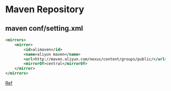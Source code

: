 # Maven Repository

## maven conf/setting.xml

``` xml
<mirrors>
    <mirror>
        <id>alimaven</id>
        <name>aliyun maven</name>
        <url>http://maven.aliyun.com/nexus/content/groups/public/</url>
        <mirrorOf>central</mirrorOf>
    </mirror>
</mirrors>
```

[Ref](https://codenotfound.com/maven-change-location-local-repository.html)
